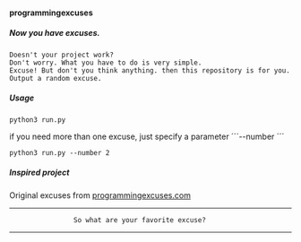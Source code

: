 #### programmingexcuses

##### Now you have excuses.

```
Doesn't your project work?
Don't worry. What you have to do is very simple.
Excuse! But don't you think anything. then this repository is for you.
Output a random excuse.
```

##### Usage
```
python3 run.py
```

if you need more than one excuse, just specify a parameter ´´´--number <int>´´´
```
python3 run.py --number 2
```


##### Inspired project
Original excuses from [programmingexcuses.com][1]


[1]: http://programmingexcuses.com


-------------------------------------------------------------------------------
                    So what are your favorite excuse?
-------------------------------------------------------------------------------

